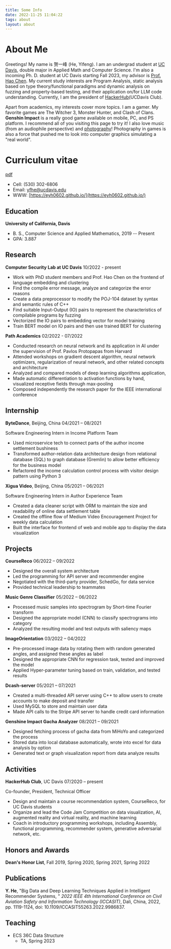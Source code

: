 ```yaml
---
title: Some Info
date: 2022-11-25 11:04:22
tags: about
layout: about
---
```


# About Me

Greetings! My name is 贺一峰 (He, Yifeng).
I am an undergrad student at [UC Davis](https://www.ucdavis.edu), 
double major in Applied Math and Computer Science.
I'm also a incoming Ph. D. student at UC Davis starting Fall 2023, 
my advisor is [Prof. Hao Chen](https://www.cs.ucdavis.edu/~hchen/).
My current study interests are Program Analysis, static analysis based on type theory/functional paradigms
 and dynamic analysis on fuzzing and property-based testing, 
and their application on/for LLM code understanding.
Currently, I am the president of [HackerHub](https://hackerhub-ucdavis.github.io/)(UCDavis Club).

Apart from academics, my interests cover more topics.
I am a gamer. My favorite games are The Witcher 3, Monster Hunter, and Clash of Clans.
**Genshin Impact** is a really good game available on mobile, PC, and PS platform.
I recommend all of you visiting this page to try it!
I also love music (from an audiophile perspective) and [photography](https://www.instagram.com/ethan0he1/)!
Photography in games is also a force that pushed me to look into computer graphics simulating a "real world".

# Curriculum vitae

[pdf](./yfhe-cv.pdf)

* Cell: (530) 302-6806
* Email: yfhe@ucdavis.edu
* WWW: [https://eyh0602.github.io/](https://eyh0602.github.io/)

## Education

**University of California, Davis**
* B. S., Computer Science and Applied Mathematics, 2019 -- Present
* GPA: 3.887

## Research 

**Computer Security Lab at UC Davis**   10/2022 - present 
* Work with PhD student members and Prof. Hao Chen on the frontend of language embedding and clustering 
* Find the compile error message, analyze and categorize the error reasons 
* Create a data preprocessor to modify the POJ-104 dataset by syntax and semantic rules of C++ 
* Find suitable Input-Output (IO) pairs to represent the characteristics of compilable programs by fuzzing
* Vectorized the IO pairs to embedding vector for model training 
* Train BERT model on IO pairs and then use trained BERT for clustering 

**Path Academics**  02/2022 - 07/2022
* Conducted research on neural network and its application in AI under the supervision of Prof. Pavlos Protopapas from Harvard 
* Attended workshops on gradient descent algorithm, neural network optimizers, regularization of neural network, and other related concepts and architecture 
* Analyzed and compared models of deep learning algorithms application, 
* Made automatic differentiation to activation functions by hand, visualized receptive fields through max-pooling
* Composed independently the research paper for the IEEE international conference 

## Internship

**ByteDance**, Beijing, China   04/2021 – 08/2021

Software Engineering Intern in Income Platform Team

* Used microservice tech to connect parts of the author income settlement bushiness
* Transformed author-relation data architecture design from relational database (SQL) to graph database (Gremlin) to allow better eﬀiciency for the business model
* Refactored the income calculation control process with visitor design pattern using Python 3

**Xigua Video**, Beijing, China 05/2021 – 06/2021

Software Engineering Intern in Author Experience Team

* Created a data cleaner script with ORM to maintain the size and readability of online data settlement table 
* Created the offline flow of Medium Video Encouragement Project for weekly data calculation
* Built the interface for frontend of web and mobile app to display the data visualization 

## Projects

**CourseReco**  06/2022 – 09/2022
* Designed the overall system architecture
* Led the programming for API server and recommender engine
* Negotiated with the third-party provider, SchedGo, for data service
* Provided technical leadership to teammates 

**Music Genre Classifier**  05/2022 – 06/2022
* Processed music samples into spectrogram by Short-time Fourier transform
* Designed the appropriate model (CNN) to classify spectrograms into category
* Analyzed the resulting model and test outputs with saliency maps

**ImageOrientation**    03/2022 – 04/2022
* Pre-processed image data by rotating them with random generated angles, and assigned these angles as label
* Designed the appropriate CNN for regression task, tested and improved the model
* Applied Hyper-parameter tuning based on train, validation, and tested results 

**Dcash-server**    05/2021 – 07/2021
* Created a multi-threaded API server using C++ to allow users to create accounts to make deposit and transfer
* Used MySQL to store and maintain user data
* Made API calls to the Stripe API server to handle credit card information

**Genshine Impact Gacha Analyzer**  08/2021 – 09/2021
* Designed fetching process of gacha data from MiHoYo and categorized the process 
* Stored data into local database automatically, wrote into excel for data analysis by option
* Generated text or graph visualization report from data analyze results

## Activities

**HackerHub Club**, UC Davis    07/2020 – present

Co-founder, President, Technical Officer

* Design and maintain a course recommendation system, CourseReco, for UC Davis students 
* Organize and lead the Code Jam Competition on data visualization, AI, augmented reality and virtual reality, and machine learning 
* Coach in introductory programming workshops, including Assembly, functional programming, recommender system, generative adversarial network, etc. 

## Honors and Awards

**Dean's Honor List**, Fall 2019, Spring 2020, Spring 2021, Spring 2022

## Publications

**Y. He**, "Big Data and Deep Learning Techniques Applied in Intelligent Recommender Systems, "
*2022 IEEE 4th International Conference on Civil Aviation Safety and Information Technology (ICCASIT)*, 
Dali, China, 2022, pp. 1119-1124, doi: 10.1109/ICCASIT55263.2022.9986837.

## Teaching

* ECS 36C Data Structure
  + TA, Spring 2023
